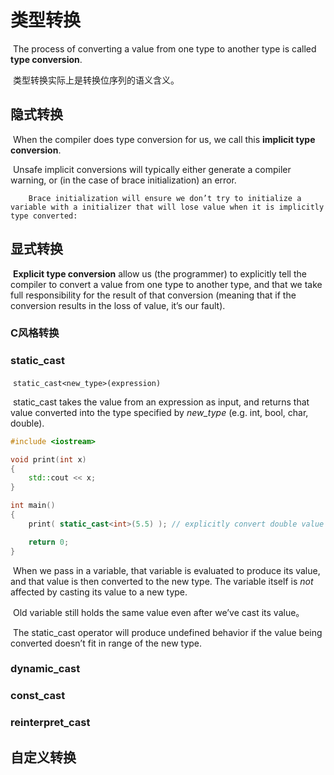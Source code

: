 # 类型转换

​		The process of converting a value from one type to another type is called **type conversion**.

​		类型转换实际上是转换位序列的语义含义。

## 隐式转换

​		When the compiler does type conversion for us, we call this **implicit type conversion**.

​		Unsafe implicit conversions will typically either generate a compiler warning, or (in the case of brace initialization) an error.

 		Brace initialization will ensure we don’t try to initialize a variable with a initializer that will lose value when it is implicitly type converted:

## 显式转换

​		**Explicit type conversion** allow us (the programmer) to explicitly tell the compiler to convert a value from one type to another type, and that we take full responsibility for the result of that conversion (meaning that if the conversion results in the loss of value, it’s our fault).

### C风格转换

### static_cast

​		`static_cast<new_type>(expression)`

​		static_cast takes the value from an expression as input, and returns that value converted into the type specified by *new_type* (e.g. int, bool, char, double).

```c++
#include <iostream>

void print(int x)
{
	std::cout << x;
}

int main()
{
	print( static_cast<int>(5.5) ); // explicitly convert double value 5.5 to an int

	return 0;
}
```

​		When we pass in a variable, that variable is evaluated to produce its value, and that value is then converted to the new type. The variable itself is *not* affected by casting its value to a new type.

​		Old variable still holds the same value even after we’ve cast its value。

​		The static_cast operator will produce undefined behavior if the value being converted doesn’t fit in range of the new type.

### dynamic_cast

### const_cast

### reinterpret_cast



## 自定义转换



